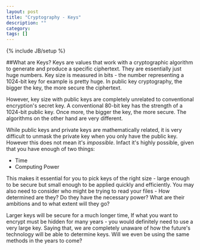 ```yaml
---
layout: post
title: "Cryptography - Keys"
description: ""
category: 
tags: []
---
```

{% include JB/setup %}

##What are Keys?
Keys are values that work with a cryptographic algorithm to generate and produce a specific ciphertext.  They are essentially just huge numbers.  Key size is measured in bits - the number representing a 1024-bit key for example is pretty huge.  In public key cryptography, the bigger the key, the more secure the ciphertext.

However, key size with public keys are completely unrelated to conventional encryption's secret key. A conventional 80-bit key has the strength of a 1024-bit public key.  Once more, the bigger the key, the more secure.  The algorithms on the other hand are very different.

While public keys and private keys are mathematically related, it is very difficult to unmask the private key when you only have the public key.  However this does not mean it's *impossible*.  Infact it's highly possible, given that you have enough of two things:

- Time
- Computing Power

This makes it essential for you to pick keys of the right size - large enough to be secure but small enough to be applied quickly and efficiently.  You may also need to consider who might be trying to read your files - How determined are they?  Do they have the necessary power?  What are their ambitions and to what extent will they go?

Larger keys will be secure for a much longer time, If what you want to encrypt must be hidden for many years - you would definitely need to use a very large key.  Saying that, we are completely unaware of how the future's technology will be able to determine keys.  Will we even be using the same methods in the years to come?


